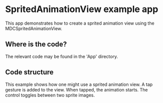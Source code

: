 # SpritedAnimationView example app

This app demonstrates how to create a sprited animation view using the
MDCSpritedAnimationView. 

## Where is the code?

The relevant code may be found in the 'App' directory.

## Code structure

This example shows how one might use a sprited animation view. A tap gesture is added to
the view. When tapped, the animation starts. The control toggles between two sprite images.
